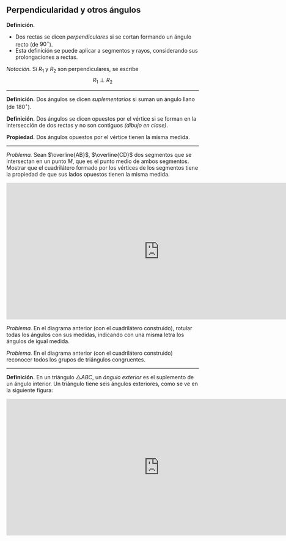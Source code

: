 ﻿## Perpendicularidad y otros ángulos

**Definición.**
- Dos rectas se dicen *perpendiculares* si se cortan formando un ángulo recto (de $90^\circ$).
- Esta definición se puede aplicar a segmentos y rayos, considerando sus prolongaciones a rectas.

*Notación.* Si $R_1$ y $R_2$ son perpendiculares, se escribe $$R_1 \perp R_2$$

---

**Definición.** Dos ángulos se dicen *suplementarios* si suman un ángulo llano (de $180^\circ$).

**Definición.** Dos ángulos se dicen opuestos por el vértice si se forman en la intersección de dos rectas y no son contiguos *(dibujo en clase)*.

**Propiedad.** Dos ángulos opuestos por el vértice tienen la misma medida.

---

*Problema.* Sean $\overline{AB}$, $\overline{CD}$ dos segmentos que se intersectan en un punto $M$, que es el punto medio de ambos segmentos. Mostrar que el cuadrilátero formado por los vértices de los segmentos tiene la propiedad de que sus lados opuestos tienen la misma medida.

<iframe scrolling="no"
src="https://www.geogebra.org/material/iframe/id/qa4chgwp/width/1600/height/715/border/888888/rc/false/ai/false/sdz/false/smb/false/stb/false/stbh/false/ld/false/sri/false/sfsb/true"
width="800"
height="357"
style="border:0px;" allowfullscreen>
</iframe>

*Problema.* En el diagrama anterior (con el cuadrilátero construido), rotular todas los ángulos con sus medidas, indicando con una misma letra los ángulos de igual medida.

*Problema.* En el diagrama anterior (con el cuadrilátero construido) reconocer todos los grupos de triángulos congruentes.

---

**Definición.** En un triángulo $\triangle ABC$, un *ángulo exterior* es el suplemento de un ángulo interior. Un triángulo tiene seis ángulos exteriores, como se ve en la siguiente figura:

<iframe scrolling="no"
src="https://www.geogebra.org/material/iframe/id/mjvuxfjf/width/1600/height/715/border/888888/rc/false/ai/false/sdz/false/smb/false/stb/false/stbh/false/ld/false/sri/false/sfsb/true"
width="800"
height="357"
style="border:0px;" allowfullscreen>
</iframe>

